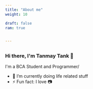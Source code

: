 ```yaml
---
title: "About me"
weight: 10

draft: false
ram: true


---
```


##

### Hi there, I'm Tanmay Tank 👋

I'm a BCA Student and Programmer/

- 🔭 I’m currently doing life related stuff
- ⚡ Fun fact: I love 📷

##
